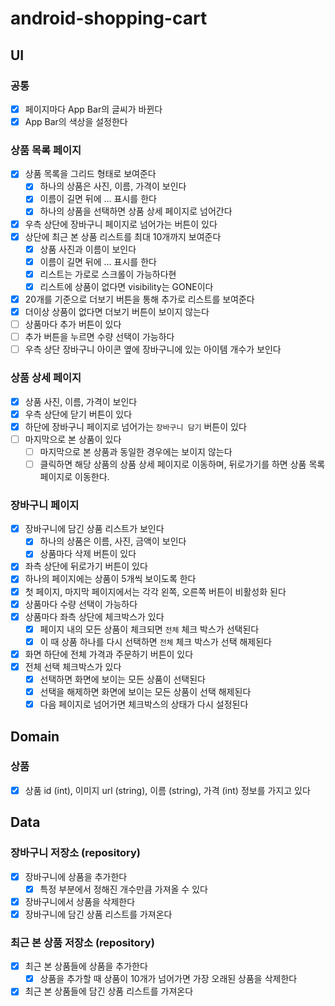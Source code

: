 # android-shopping-cart

## UI

### 공통

- [x] 페이지마다 App Bar의 글씨가 바뀐다
- [x] App Bar의 색상을 설정한다

### 상품 목록 페이지

- [x] 상품 목록을 그리드 형태로 보여준다
    - [x] 하나의 상품은 사진, 이름, 가격이 보인다
    - [x] 이름이 길면 뒤에 ... 표시를 한다
    - [x] 하나의 상품을 선택하면 상품 상세 페이지로 넘어간다
- [x] 우측 상단에 장바구니 페이지로 넘어가는 버튼이 있다
- [x] 상단에 최근 본 상품 리스트를 최대 10개까지 보여준다
    - [x] 상품 사진과 이름이 보인다
    - [x] 이름이 길면 뒤에 ... 표시를 한다
    - [x] 리스트는 가로로 스크롤이 가능하다현
    - [x] 리스트에 상품이 없다면 visibility는 GONE이다
- [x] 20개를 기준으로 더보기 버튼을 통해 추가로 리스트를 보여준다
- [x] 더이상 상품이 없다면 더보기 버튼이 보이지 않는다
- [ ] 상품마다 추가 버튼이 있다
- [ ] 추가 버튼을 누르면 수량 선택이 가능하다
- [ ] 우측 상단 장바구니 아이콘 옆에 장바구니에 있는 아이템 개수가 보인다

### 상품 상세 페이지

- [x] 상품 사진, 이름, 가격이 보인다
- [x] 우측 상단에 닫기 버튼이 있다
- [x] 하단에 장바구니 페이지로 넘어가는 `장바구니 담기` 버튼이 있다
- [ ] 마지막으로 본 상품이 있다
  - [ ] 마지막으로 본 상품과 동일한 경우에는 보이지 않는다
  - [ ] 클릭하면 해당 상품의 상품 상세 페이지로 이동하며, 뒤로가기를 하면 상품 목록 페이지로 이동한다.

### 장바구니 페이지

- [x] 장바구니에 담긴 상품 리스트가 보인다
    - [x] 하나의 상품은 이름, 사진, 금액이 보인다
    - [x] 상품마다 삭제 버튼이 있다
- [x] 좌측 상단에 뒤로가기 버튼이 있다
- [x] 하나의 페이지에는 상품이 5개씩 보이도록 한다
- [x] 첫 페이지, 마지막 페이지에서는 각각 왼쪽, 오른쪽 버튼이 비활성화 된다
- [x] 상품마다 수량 선택이 가능하다
- [x] 상품마다 좌측 상단에 체크박스가 있다
  - [x] 페이지 내의 모든 상품이 체크되면 `전체` 체크 박스가 선택된다
  - [x] 이 때 상품 하나를 다시 선택하면 `전체` 체크 박스가 선택 해제된다
- [x] 화면 하단에 전체 가격과 주문하기 버튼이 있다
- [x] 전체 선택 체크박스가 있다
  - [x] 선택하면 화면에 보이는 모든 상품이 선택된다
  - [x] 선택을 해제하면 화면에 보이는 모든 상품이 선택 해제된다
  - [x] 다음 페이지로 넘어가면 체크박스의 상태가 다시 설정된다

## Domain

### 상품

- [x] 상품 id (int), 이미지 url (string), 이름 (string), 가격 (int) 정보를 가지고 있다

## Data

### 장바구니 저장소 (repository)

- [x] 장바구니에 상품을 추가한다
    - [x] 특정 부분에서 정해진 개수만큼 가져올 수 있다
- [x] 장바구니에서 상품을 삭제한다
- [x] 장바구니에 담긴 상품 리스트를 가져온다

### 최근 본 상품 저장소 (repository)

- [x] 최근 본 상품들에 상품을 추가한다
    - [x] 상품을 추가할 때 상품이 10개가 넘어가면 가장 오래된 상품을 삭제한다
- [x] 최근 본 상품들에 담긴 상품 리스트를 가져온다
